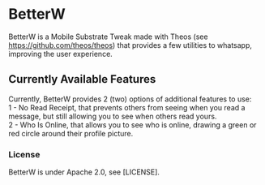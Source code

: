 # BetterW
  
BetterW is a Mobile Substrate Tweak made with Theos (see https://github.com/theos/theos) that provides a few utilities to whatsapp, improving the user experience.  

## Currently Available Features
Currently, BetterW provides 2 (two) options of additional features to use:  
1 - No Read Receipt, that prevents others from seeing when you read a message, but still allowing you to see when others read yours.  
2 - Who Is Online, that allows you to see who is online, drawing a green or red circle around their profile picture.  

### License
BetterW is under Apache 2.0, see [LICENSE].
